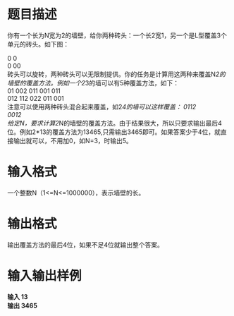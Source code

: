 # 题目描述
你有一个长为N宽为2的墙壁，给你两种砖头：一个长2宽1，另一个是L型覆盖3个单元的砖头。如下图：

0  0  
0  00  
砖头可以旋转，两种砖头可以无限制提供。你的任务是计算用这两种来覆盖N*2的墙壁的覆盖方法。例如一个2*3的墙可以有5种覆盖方法，如下：  
01  002 011 001 011    
012 112 022 011 001  
注意可以使用两种砖头混合起来覆盖，如2*4的墙可以这样覆盖： 
0112  
0012  
给定N，要求计算2*N的墙壁的覆盖方法。由于结果很大，所以只要求输出最后4位。例如2*13的覆盖方法为13465,只需输出3465即可。如果答案少于4位，就直接输出就可以，不用加0，如N=3，时输出5。

# 输入格式
一个整数N（1<=N<=1000000），表示墙壁的长。

# 输出格式
输出覆盖方法的最后4位，如果不足4位就输出整个答案。

# 输入输出样例
**输入   13  
输出   3465**